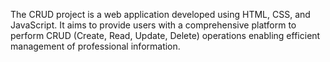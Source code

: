 The CRUD project is a web application developed using HTML, CSS, and JavaScript. It aims to provide users with a comprehensive platform to perform CRUD
(Create, Read, Update, Delete) operations enabling efficient management of professional information.

